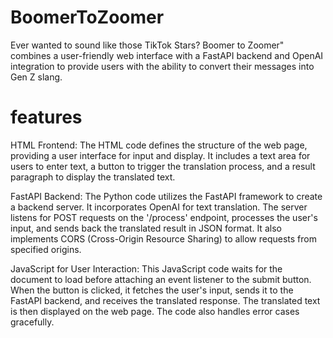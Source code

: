 # BoomerToZoomer

Ever wanted to sound like those TikTok Stars? Boomer to Zoomer" combines a user-friendly web interface with a FastAPI backend and OpenAI integration to provide users with the ability to convert their messages into Gen Z slang. 

# features
HTML Frontend: The HTML code defines the structure of the web page, providing a user interface for input and display. It includes a text area for users to enter text, a button to trigger the translation process, and a result paragraph to display the translated text. 

FastAPI Backend: The Python code utilizes the FastAPI framework to create a backend server. It incorporates OpenAI for text translation. The server listens for POST requests on the '/process' endpoint, processes the user's input, and sends back the translated result in JSON format. It also implements CORS (Cross-Origin Resource Sharing) to allow requests from specified origins.

JavaScript for User Interaction: This JavaScript code waits for the document to load before attaching an event listener to the submit button. When the button is clicked, it fetches the user's input, sends it to the FastAPI backend, and receives the translated response. The translated text is then displayed on the web page. The code also handles error cases gracefully.

